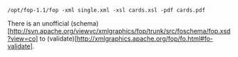 
    /opt/fop-1.1/fop -xml single.xml -xsl cards.xsl -pdf cards.pdf

There is an unofficial (schema)[http://svn.apache.org/viewvc/xmlgraphics/fop/trunk/src/foschema/fop.xsd?view=co] to (validate)[http://xmlgraphics.apache.org/fop/fo.html#fo-validate].